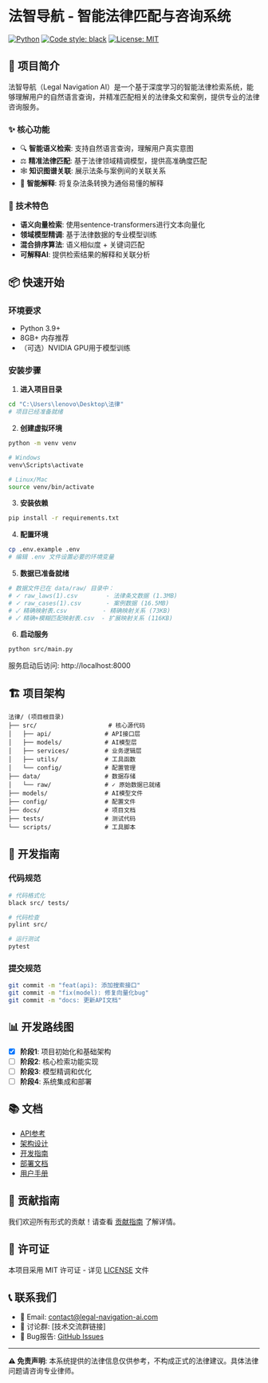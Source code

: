 # 法智导航 - 智能法律匹配与咨询系统

[![Python](https://img.shields.io/badge/python-3.9+-blue.svg)](https://www.python.org/downloads/)
[![Code style: black](https://img.shields.io/badge/code%20style-black-000000.svg)](https://github.com/psf/black)
[![License: MIT](https://img.shields.io/badge/License-MIT-yellow.svg)](https://opensource.org/licenses/MIT)

## 🎯 项目简介

法智导航（Legal Navigation AI）是一个基于深度学习的智能法律检索系统，能够理解用户的自然语言查询，并精准匹配相关的法律条文和案例，提供专业的法律咨询服务。

### ✨ 核心功能
- 🔍 **智能语义检索**: 支持自然语言查询，理解用户真实意图
- ⚖️ **精准法律匹配**: 基于法律领域精调模型，提供高准确度匹配
- 🕸️ **知识图谱关联**: 展示法条与案例间的关联关系
- 🤖 **智能解释**: 将复杂法条转换为通俗易懂的解释

### 🚀 技术特色
- **语义向量检索**: 使用sentence-transformers进行文本向量化
- **领域模型精调**: 基于法律数据的专业模型训练
- **混合排序算法**: 语义相似度 + 关键词匹配
- **可解释AI**: 提供检索结果的解释和关联分析

## 📦 快速开始

### 环境要求
- Python 3.9+
- 8GB+ 内存推荐
- （可选）NVIDIA GPU用于模型训练

### 安装步骤

1. **进入项目目录**
```bash
cd "C:\Users\lenovo\Desktop\法律"
# 项目已经准备就绪
```

2. **创建虚拟环境**
```bash
python -m venv venv

# Windows
venv\Scripts\activate

# Linux/Mac
source venv/bin/activate
```

3. **安装依赖**
```bash
pip install -r requirements.txt
```

4. **配置环境**
```bash
cp .env.example .env
# 编辑 .env 文件设置必要的环境变量
```

5. **数据已准备就绪**
```bash
# 数据文件已在 data/raw/ 目录中：
# ✓ raw_laws(1).csv        - 法律条文数据 (1.3MB)
# ✓ raw_cases(1).csv       - 案例数据 (16.5MB)  
# ✓ 精确映射表.csv          - 精确映射关系 (73KB)
# ✓ 精确+模糊匹配映射表.csv  - 扩展映射关系 (116KB)
```

6. **启动服务**
```bash
python src/main.py
```

服务启动后访问: http://localhost:8000

## 🏗️ 项目架构

```
法律/ (项目根目录)
├── src/                    # 核心源代码
│   ├── api/               # API接口层
│   ├── models/            # AI模型层
│   ├── services/          # 业务逻辑层
│   ├── utils/             # 工具函数
│   └── config/            # 配置管理
├── data/                  # 数据存储
│   └── raw/               # ✓ 原始数据已就绪
├── models/                # AI模型文件
├── config/                # 配置文件
├── docs/                  # 项目文档
├── tests/                 # 测试代码
└── scripts/               # 工具脚本
```

## 🔧 开发指南

### 代码规范
```bash
# 代码格式化
black src/ tests/

# 代码检查
pylint src/

# 运行测试
pytest
```

### 提交规范
```bash
git commit -m "feat(api): 添加搜索接口"
git commit -m "fix(model): 修复向量化bug"
git commit -m "docs: 更新API文档"
```

## 📊 开发路线图

- [x] **阶段1**: 项目初始化和基础架构
- [ ] **阶段2**: 核心检索功能实现  
- [ ] **阶段3**: 模型精调和优化
- [ ] **阶段4**: 系统集成和部署

## 📚 文档

- [API参考](docs/api/README.md)
- [架构设计](docs/architecture/README.md)
- [开发指南](docs/development/README.md)
- [部署文档](docs/deployment/README.md)
- [用户手册](docs/user/README.md)

## 🤝 贡献指南

我们欢迎所有形式的贡献！请查看 [贡献指南](CONTRIBUTING.md) 了解详情。

## 📄 许可证

本项目采用 MIT 许可证 - 详见 [LICENSE](LICENSE) 文件

## 📞 联系我们

- 📧 Email: contact@legal-navigation-ai.com
- 💬 讨论群: [技术交流群链接]
- 🐛 Bug报告: [GitHub Issues](https://github.com/legal-navigation-ai/issues)

---

**⚠️ 免责声明**: 本系统提供的法律信息仅供参考，不构成正式的法律建议。具体法律问题请咨询专业律师。